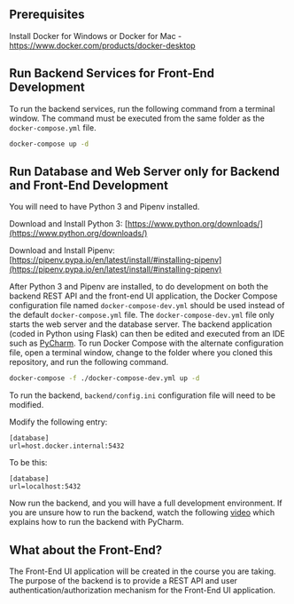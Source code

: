 ## Prerequisites

Install Docker for Windows or Docker for Mac - https://www.docker.com/products/docker-desktop

## Run Backend Services for Front-End Development

To run the backend services, run the following command from a terminal window. The command must be executed from the same folder as the `docker-compose.yml` file.

```bash
docker-compose up -d
```

## Run Database and Web Server only for Backend and Front-End Development

You will need to have Python 3 and Pipenv installed.

Download and Install Python 3: [https://www.python.org/downloads/](https://www.python.org/downloads/)

Download and Install Pipenv: [https://pipenv.pypa.io/en/latest/install/#installing-pipenv](https://pipenv.pypa.io/en/latest/install/#installing-pipenv)

After Python 3 and Pipenv are installed, to do development on both the backend REST API and the front-end UI application, the Docker Compose configuration file named `docker-compose-dev.yml` should be used instead of the default `docker-compose.yml` file. The `docker-compose-dev.yml` file only starts the web server and the database server. The backend application (coded in Python using Flask) can then be edited and executed from an IDE such as [PyCharm](https://www.jetbrains.com/pycharm/). To run Docker Compose with the alternate configuration file, open a terminal window, change to the folder where you cloned this repository, and run the following command.

```bash
docker-compose -f ./docker-compose-dev.yml up -d
```

To run the backend, `backend/config.ini` configuration file will need to be modified.

Modify the following entry:

```
[database]
url=host.docker.internal:5432
```

To be this:

```
[database]
url=localhost:5432
```

Now run the backend, and you will have a full development environment. If you are unsure how to run the backend, watch the following [video](https://vimeo.com/482656478/6840d08c14) which explains how to run the backend with PyCharm.



## What about the Front-End?

The Front-End UI application will be created in the course you are taking. The purpose of the backend is to provide a REST API and user authentication/authorization mechanism for the Front-End UI application.

